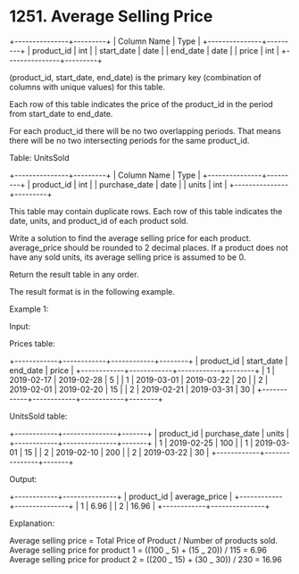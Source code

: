 # 1251. Average Selling Price

+---------------+---------+
| Column Name | Type |
+---------------+---------+
| product_id | int |
| start_date | date |
| end_date | date |
| price | int |
+---------------+---------+

(product_id, start_date, end_date) is the primary key (combination of columns with unique values) for this table.

Each row of this table indicates the price of the product_id in the period from start_date to end_date.

For each product_id there will be no two overlapping periods. That means there will be no two intersecting periods for the same product_id.

Table: UnitsSold

+---------------+---------+
| Column Name | Type |
+---------------+---------+
| product_id | int |
| purchase_date | date |
| units | int |
+---------------+---------+

This table may contain duplicate rows.
Each row of this table indicates the date, units, and product_id of each product sold.

Write a solution to find the average selling price for each product. average_price should be rounded to 2 decimal places. If a product does not have any sold units, its average selling price is assumed to be 0.

Return the result table in any order.

The result format is in the following example.

Example 1:

Input:

Prices table:

+------------+------------+------------+--------+
| product_id | start_date | end_date | price |
+------------+------------+------------+--------+
| 1 | 2019-02-17 | 2019-02-28 | 5 |
| 1 | 2019-03-01 | 2019-03-22 | 20 |
| 2 | 2019-02-01 | 2019-02-20 | 15 |
| 2 | 2019-02-21 | 2019-03-31 | 30 |
+------------+------------+------------+--------+

UnitsSold table:

+------------+---------------+-------+
| product_id | purchase_date | units |
+------------+---------------+-------+
| 1 | 2019-02-25 | 100 |
| 1 | 2019-03-01 | 15 |
| 2 | 2019-02-10 | 200 |
| 2 | 2019-03-22 | 30 |
+------------+---------------+-------+

Output:

+------------+---------------+
| product_id | average_price |
+------------+---------------+
| 1 | 6.96 |
| 2 | 16.96 |
+------------+---------------+

Explanation:

Average selling price = Total Price of Product / Number of products sold.
Average selling price for product 1 = ((100 _ 5) + (15 _ 20)) / 115 = 6.96
Average selling price for product 2 = ((200 _ 15) + (30 _ 30)) / 230 = 16.96
